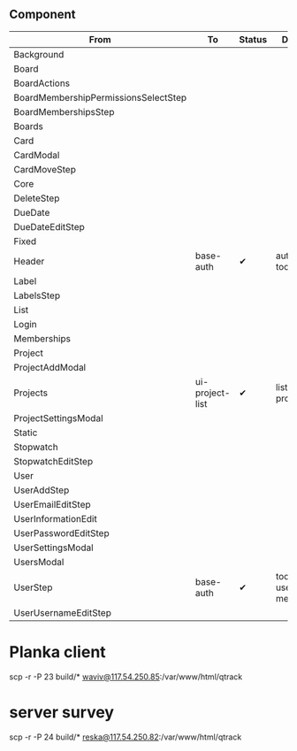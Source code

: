 ## Component
| From                                 | To              | Status | Desc              |
|--------------------------------------|-----------------|--------|-------------------|
| Background                           |                 |
| Board                                |                 |
| BoardActions                         |                 |
| BoardMembershipPermissionsSelectStep |                 |
| BoardMembershipsStep                 |                 |
| Boards                               |                 |
| Card                                 |                 |
| CardModal                            |                 |
| CardMoveStep                         |                 |
| Core                                 |                 |
| DeleteStep                           |                 |
| DueDate                              |                 |
| DueDateEditStep                      |                 |
| Fixed                                |                 |
| Header                               | base-auth       | ✔      | auth toolbar      |
| Label                                |                 |
| LabelsStep                           |                 |        |
| List                                 |                 |
| Login                                |                 |
| Memberships                          |                 |
| Project                              |                 |
| ProjectAddModal                      |                 |
| Projects                             | ui-project-list | ✔      | list of projects  |
| ProjectSettingsModal                 |                 |
| Static                               |                 |
| Stopwatch                            |                 |
| StopwatchEditStep                    |                 |
| User                                 |                 |
| UserAddStep                          |                 |
| UserEmailEditStep                    |                 |
| UserInformationEdit                  |                 |
| UserPasswordEditStep                 |                 |
| UserSettingsModal                    |                 |
| UsersModal                           |                 |
| UserStep                             | base-auth       | ✔      | toolbar user menu |
| UserUsernameEditStep                 |                 |

# Planka client
scp -r -P 23 build/* waviv@117.54.250.85:/var/www/html/qtrack

# server survey
scp -r -P 24 build/* reska@117.54.250.82:/var/www/html/qtrack

